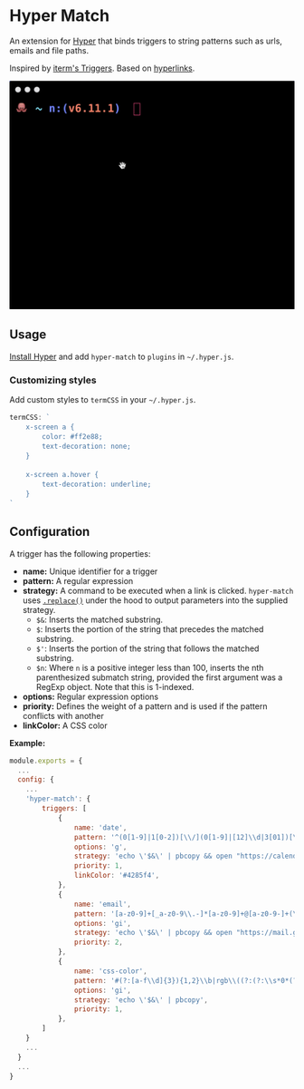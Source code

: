 # Hyper Match

An extension for [Hyper](https://hyper.is) that binds triggers to string patterns such as urls, emails and file paths.

Inspired by [iterm's Triggers](https://www.iterm2.com/documentation-triggers.html).
Based on [hyperlinks](https://github.com/zeit/hyperlinks).

![Demo](assets/demo.gif)

## Usage

[Install Hyper](https://hyper.is/#installation) and add `hyper-match` to `plugins` in `~/.hyper.js`.

### Customizing styles

Add custom styles to `termCSS` in your `~/.hyper.js`.

``` javascript
termCSS: `
    x-screen a {
        color: #ff2e88;
        text-decoration: none;
    }

    x-screen a.hover {
        text-decoration: underline;
    }
`
```

## Configuration
A trigger has the following properties:
- **name:** Unique identifier for a trigger
- **pattern:** A regular expression
- **strategy:** A command to be executed when a link is clicked. `hyper-match` uses [`.replace()`](https://developer.mozilla.org/en-US/docs/Web/JavaScript/Reference/Global_Objects/String/replace) under the hood to output parameters into the supplied strategy.
    - `$&`: Inserts the matched substring.
    - `$`: Inserts the portion of the string that precedes the matched substring.
    - `$'`: Inserts the portion of the string that follows the matched substring.
    - `$n`: Where `n` is a positive integer less than 100, inserts the nth parenthesized submatch string, provided the first argument was a RegExp object. Note that this is 1-indexed.
- **options:** Regular expression options
- **priority:** Defines the weight of a pattern and is used if the pattern conflicts with another
- **linkColor:** A CSS color

**Example:**

``` javascript
module.exports = {
  ...
  config: {
    ...
    'hyper-match': {
        triggers: [
            {
                name: 'date',
                pattern: '^(0[1-9]|1[0-2])[\\/](0[1-9]|[12]\\d|3[01])[\\/](19|20)\\d{2}$',
                options: 'g',
                strategy: 'echo \'$&\' | pbcopy && open "https://calendar.google.com"',
                priority: 1,
                linkColor: '#4285f4',
            },
            {
                name: 'email',
                pattern: '[a-z0-9]+[_a-z0-9\\.-]*[a-z0-9]+@[a-z0-9-]+(\\.[a-z0-9-]+)*(\\.[a-z]{2,4})',
                options: 'gi',
                strategy: 'echo \'$&\' | pbcopy && open "https://mail.google.com"',
                priority: 2,
            },
            {
                name: 'css-color',
                pattern: '#(?:[a-f\\d]{3}){1,2}\\b|rgb\\((?:(?:\\s*0*(?:25[0-5]|2[0-4]\\d|1?\\d?\\d)\\s*,){2}\\s*0*(?:25[0-5]|2[0-4]\\d|1?\\d?\\d)|\\s*0*(?:100(?:\\.0+)?|\\d?\\d(?:\\.\\d+)?)%(?:\\s*,\\s*0*(?:100(?:\\.0+)?|\\d?\\d(?:\\.\\d+)?)%){2})\\s*\\)|hsl\\(\\s*0*(?:360|3[0-5]\\d|[12]?\\d?\\d)\\s*(?:,\\s*0*(?:100(?:\\.0+)?|\\d?\\d(?:\\.\\d+)?)%\\s*){2}\\)|(?:rgba\\((?:(?:\\s*0*(?:25[0-5]|2[0-4]\\d|1?\\d?\\d)\\s*,){3}|(?:\\s*0*(?:100(?:\\.0+)?|\\d?\\d(?:\\.\\d+)?)%\\s*,){3})|hsla\\(\\s*0*(?:360|3[0-5]\\d|[12]?\\d?\\d)\\s*(?:,\\s*0*(?:100(?:\\.0+)?|\\d?\\d(?:\\.\\d+)?)%\\s*){2},)\\s*0*(?:1|0(?:\\.\\d+)?)\\s*\\)',
                options: 'gi',
                strategy: 'echo \'$&\' | pbcopy',
                priority: 1,
            },
        ]
    }
    ...
  }
  ...
}
```
